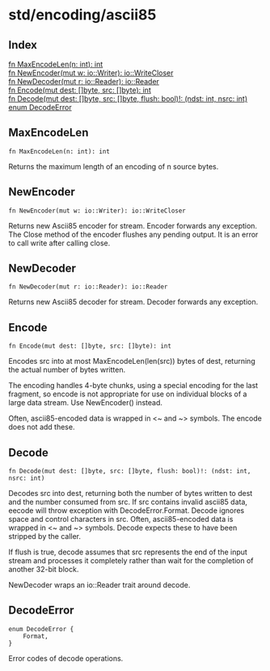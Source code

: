 # std/encoding/ascii85

## Index

[fn MaxEncodeLen(n: int): int](#maxencodelen)\
[fn NewEncoder(mut w: io::Writer): io::WriteCloser](#newencoder)\
[fn NewDecoder(mut r: io::Reader): io::Reader](#newdecoder)\
[fn Encode(mut dest: \[\]byte, src: \[\]byte): int](#encode)\
[fn Decode(mut dest: \[\]byte, src: \[\]byte, flush: bool)!: (ndst: int, nsrc: int)](#decode)\
[enum DecodeError](#decodeerror)



## MaxEncodeLen
```jule
fn MaxEncodeLen(n: int): int
```
Returns the maximum length of an encoding of n source bytes.

## NewEncoder
```jule
fn NewEncoder(mut w: io::Writer): io::WriteCloser
```
Returns new Ascii85 encoder for stream. Encoder forwards any exception. The Close method of the encoder flushes any pending output. It is an error to call write after calling close.

## NewDecoder
```jule
fn NewDecoder(mut r: io::Reader): io::Reader
```
Returns new Ascii85 decoder for stream. Decoder forwards any exception.

## Encode
```jule
fn Encode(mut dest: []byte, src: []byte): int
```
Encodes src into at most MaxEncodeLen(len(src)) bytes of dest, returning the actual number of bytes written.

The encoding handles 4-byte chunks, using a special encoding for the last fragment, so encode is not appropriate for use on individual blocks of a large data stream. Use NewEncoder() instead.

Often, ascii85-encoded data is wrapped in &lt;~ and ~&gt; symbols. The encode does not add these.

## Decode
```jule
fn Decode(mut dest: []byte, src: []byte, flush: bool)!: (ndst: int, nsrc: int)
```
Decodes src into dest, returning both the number of bytes written to dest and the number consumed from src. If src contains invalid ascii85 data, eecode will throw exception with DecodeError.Format. Decode ignores space and control characters in src. Often, ascii85-encoded data is wrapped in &lt;~ and ~&gt; symbols. Decode expects these to have been stripped by the caller.

If flush is true, decode assumes that src represents the end of the input stream and processes it completely rather than wait for the completion of another 32-bit block.

NewDecoder wraps an io::Reader trait around decode.

## DecodeError
```jule
enum DecodeError {
	Format,
}
```
Error codes of decode operations.